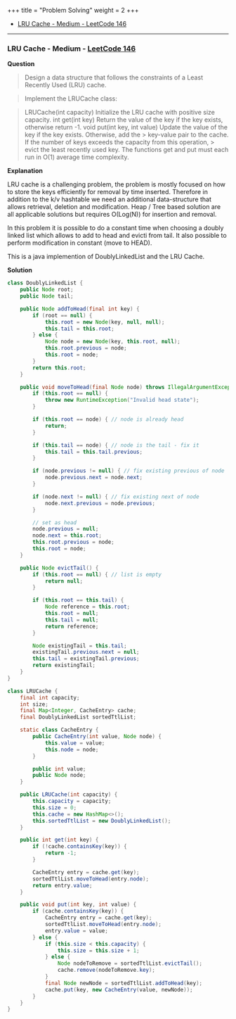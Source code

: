 +++
title = "Problem Solving"
weight = 2
+++

- [LRU Cache - Medium - LeetCode 146](#lru-cache-medium-leetcode-146)

--- 

### LRU Cache - Medium - [LeetCode 146](https://leetcode.com/problems/lru-cache/)

**Question**

> Design a data structure that follows the constraints of a Least Recently Used (LRU) cache.

> Implement the LRUCache class:

> LRUCache(int capacity) Initialize the LRU cache with positive size capacity.
> int get(int key) Return the value of the key if the key exists, otherwise return -1.
> void put(int key, int value) Update the value of the key if the key exists. Otherwise, add the > key-value pair to the cache. If the number of keys exceeds the capacity from this operation, > evict the least recently used key.
> The functions get and put must each run in O(1) average time complexity.

**Explanation**

LRU cache is a challenging problem, the problem is mostly focused on how to store the keys efficiently for removal by time inserted. Therefore in addition to the k/v hashtable we need an additional data-structure that allows retrieval, deletion and modification. Heap / Tree based solution are all applicable solutions but requires O(Log(N)) for insertion and removal.

In this problem it is possible to do a constant time when choosing a doubly linked list which allows to add to head and evicti from tail. It also possible to perform modification in constant (move to HEAD).

This is a java implemention of DoublyLinkedList and the LRU Cache. 

**Solution**

```java
class DoublyLinkedList {
    public Node root;
    public Node tail;

    public Node addToHead(final int key) {
        if (root == null) {
            this.root = new Node(key, null, null);
            this.tail = this.root;
        } else {
            Node node = new Node(key, this.root, null);
            this.root.previous = node;
            this.root = node;
        }
        return this.root;
    }

    public void moveToHead(final Node node) throws IllegalArgumentException {
        if (this.root == null) {
            throw new RuntimeException("Invalid head state");
        }

        if (this.root == node) { // node is already head
            return;
        }

        if (this.tail == node) { // node is the tail - fix it
            this.tail = this.tail.previous;
        }

        if (node.previous != null) { // fix existing previous of node
            node.previous.next = node.next;
        }

        if (node.next != null) { // fix existing next of node
            node.next.previous = node.previous;
        }

        // set as head
        node.previous = null;
        node.next = this.root;
        this.root.previous = node;
        this.root = node;
    }

    public Node evictTail() {
        if (this.root == null) { // list is empty
            return null;
        }

        if (this.root == this.tail) {
            Node reference = this.root;
            this.root = null;
            this.tail = null;
            return reference;
        }

        Node existingTail = this.tail;
        existingTail.previous.next = null;
        this.tail = existingTail.previous;
        return existingTail;
    }
}

class LRUCache {
    final int capacity;
    int size;
    final Map<Integer, CacheEntry> cache;
    final DoublyLinkedList sortedTtlList;

    static class CacheEntry {
        public CacheEntry(int value, Node node) {
            this.value = value;
            this.node = node;
        }

        public int value;
        public Node node;
    }

    public LRUCache(int capacity) {
        this.capacity = capacity;
        this.size = 0;
        this.cache = new HashMap<>();
        this.sortedTtlList = new DoublyLinkedList();
    }

    public int get(int key) {
        if (!cache.containsKey(key)) {
            return -1;
        }

        CacheEntry entry = cache.get(key);
        sortedTtlList.moveToHead(entry.node);
        return entry.value;
    }

    public void put(int key, int value) {
        if (cache.containsKey(key)) {
            CacheEntry entry = cache.get(key);
            sortedTtlList.moveToHead(entry.node);
            entry.value = value;
        } else {
            if (this.size < this.capacity) {
                this.size = this.size + 1;
            } else {
                Node nodeToRemove = sortedTtlList.evictTail();
                cache.remove(nodeToRemove.key);
            }
            final Node newNode = sortedTtlList.addToHead(key);
            cache.put(key, new CacheEntry(value, newNode));
        }
    }
}
```